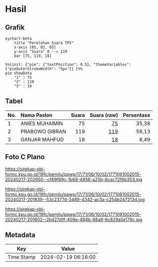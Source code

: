 # Hasil

## Grafik

```mermaid
xychart-beta
    title "Perolehan Suara TPS"
    x-axis [01, 02, 03]
    y-axis "Suara" 0 --> 119
    bar [75, 119, 18]
```

```mermaid
%%{init: {"pie": {"textPosition": 0.5}, "themeVariables": {"pieOuterStrokeWidth": "5px"}} }%%
pie showData
    "1" : 75
    "2" : 119
    "3" : 18
```

## Tabel

| No. | Nama Paslon    | Suara | Suara (raw) | Persentase |
|:--- |:-------------- | -----:| -----------:| ----------:|
| 1   | ANIES MUHAIMIN | 75    | [75][p-1]   | 35,38      |
| 2   | PRABOWO GIBRAN | 119   | [119][p-2]  | 56,13      |
| 3   | GANJAR MAHFUD  | 18    | [18][p-3]   | 8,49       |


[p-1]: https://github.com/gigit-pemilu/pemilu-2024-17-bengkulu/blob/main/pilpres/hitung-suara/sub/17-bengkulu/sub/71-kota-bengkulu/sub/06-ratu-agung/sub/1002-tanah-patah/sub/015-tps/sub/paslon-1.txt
[p-2]: https://github.com/gigit-pemilu/pemilu-2024-17-bengkulu/blob/main/pilpres/hitung-suara/sub/17-bengkulu/sub/71-kota-bengkulu/sub/06-ratu-agung/sub/1002-tanah-patah/sub/015-tps/sub/paslon-2.txt
[p-3]: https://github.com/gigit-pemilu/pemilu-2024-17-bengkulu/blob/main/pilpres/hitung-suara/sub/17-bengkulu/sub/71-kota-bengkulu/sub/06-ratu-agung/sub/1002-tanah-patah/sub/015-tps/sub/paslon-3.txt

## Foto C Plano

https://sirekap-obj-formc.kpu.go.id/19fc/pemilu/ppwp/17/71/06/10/02/1771061002015-20240217-202650--cf89f99c-1b68-4856-a25b-8cac72f6b353.jpg

https://sirekap-obj-formc.kpu.go.id/19fc/pemilu/ppwp/17/71/06/10/02/1771061002015-20240217-201839--53c2377d-3489-4342-ac3a-c254b247213d.jpg

https://sirekap-obj-formc.kpu.go.id/19fc/pemilu/ppwp/17/71/06/10/02/1771061002015-20240217-201602--2bd27d1f-409e-494b-98a9-6c829a5e179c.jpg


## Metadata

| Key        | Value               |
| ---------- | ------------------- |
| Time Stamp | 2024-02-19 06:16:00 |



